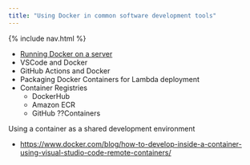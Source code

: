 ```yaml
---
title: "Using Docker in common software development tools"
---
```


{% include nav.html %}

- [Running Docker on a server](running.docker.on.a.server.md)
- VSCode and Docker
- GitHub Actions and Docker
- Packaging Docker Containers for Lambda deployment
- Container Registries
  - DockerHub
  - Amazon ECR
  - GitHub ??Containers

Using a container as a shared development environment
- https://www.docker.com/blog/how-to-develop-inside-a-container-using-visual-studio-code-remote-containers/